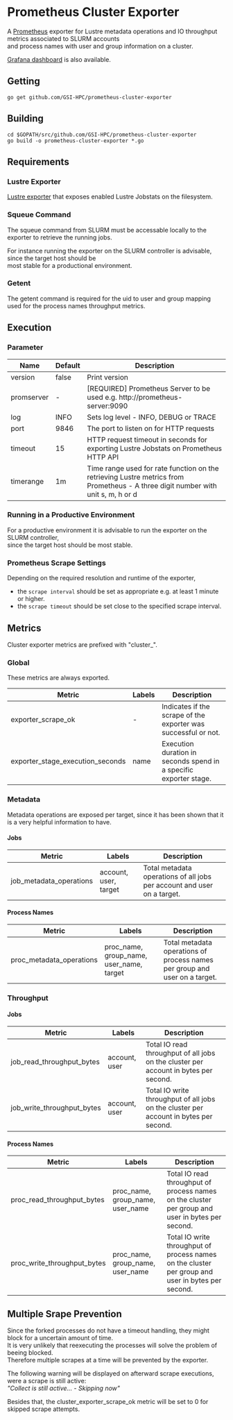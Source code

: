 # Prometheus Cluster Exporter

A [Prometheus](https://prometheus.io/) exporter for Lustre metadata operations and IO throughput metrics associated to SLURM accounts  
and process names with user and group information on a cluster.

[Grafana dashboard](https://grafana.com/grafana/dashboards/14668) is also available.

## Getting

`go get github.com/GSI-HPC/prometheus-cluster-exporter`

## Building

```
cd $GOPATH/src/github.com/GSI-HPC/prometheus-cluster-exporter
go build -o prometheus-cluster-exporter *.go
```

## Requirements

### Lustre Exporter

[Lustre exporter](https://github.com/GSI-HPC/lustre_exporter) that exposes enabled Lustre Jobstats on the filesystem.

### Squeue Command

The squeue command from SLURM must be accessable locally to the exporter to retrieve the running jobs.  

For instance running the exporter on the SLURM controller is advisable, since the target host should be  
most stable for a productional environment.

### Getent

The getent command is required for the uid to user and group mapping used for the process names throughput metrics.

## Execution

### Parameter

| Name       | Default           | Description                                                                                                                        |
| ---------- | ----------------- | ---------------------------------------------------------------------------------------------------------------------------------- |
| version    | false             | Print version                                                                                                                      | 
| promserver | \-                | [REQUIRED] Prometheus Server to be used e.g. http://prometheus-server:9090                                                         |
| log        | INFO              | Sets log level - INFO, DEBUG or TRACE                                                                                              | 
| port       | 9846              | The port to listen on for HTTP requests                                                                                            |
| timeout    | 15                | HTTP request timeout in seconds for exporting Lustre Jobstats on Prometheus HTTP API                                               |
| timerange  | 1m                | Time range used for rate function on the retrieving Lustre metrics from Prometheus - A three digit number with unit s, m, h or d   |

### Running in a Productive Environment

For a productive environment it is advisable to run the exporter on the SLURM controller,  
since the target host should be most stable.

### Prometheus Scrape Settings

Depending on the required resolution and runtime of the exporter,  
* the `scrape interval` should be set as appropriate e.g. at least 1 minute or higher.  
* the `scrape timeout` should be set close to the specified scrape interval.

## Metrics

Cluster exporter metrics are prefixed with "cluster_".

### Global

These metrics are always exported.

| Metric                              | Labels        | Description                                                       |
| ----------------------------------- | ------------- | ----------------------------------------------------------------- |
| exporter\_scrape\_ok                | -             | Indicates if the scrape of the exporter was successful or not.    |
| exporter\_stage\_execution\_seconds | name          | Execution duration in seconds spend in a specific exporter stage. |

### Metadata

Metadata operations are exposed per target, since it has been shown that it is a very helpful information to have.

#### **Jobs**

| Metric                     | Labels                | Description                                                             |
| ---------------------------| --------------------- | ----------------------------------------------------------------------- |
| job\_metadata\_operations  | account, user, target | Total metadata operations of all jobs per account and user on a target. |

#### **Process Names**

| Metric                     | Labels                                      | Description                                                                |
| -------------------------- | ------------------------------------------- | -------------------------------------------------------------------------- |
| proc\_metadata\_operations | proc\_name, group\_name, user\_name, target | Total metadata operations of process names per group and user on a target. |


### Throughput

#### **Jobs**

| Metric                        | Labels        | Description                                                                           |
| ----------------------------- | ------------- | ------------------------------------------------------------------------------------- |
| job\_read\_throughput\_bytes  | account, user | Total IO read throughput of all jobs on the cluster per account in bytes per second.  |
| job\_write\_throughput\_bytes | account, user | Total IO write throughput of all jobs on the cluster per account in bytes per second. |

#### **Process Names**

| Metric                         | Labels                              | Description                                                                                       |
| ------------------------------ | ----------------------------------- | ------------------------------------------------------------------------------------------------- |
| proc\_read\_throughput\_bytes  | proc\_name, group\_name, user\_name | Total IO read throughput of process names on the cluster per group and user in bytes per second.  |
| proc\_write\_throughput\_bytes | proc\_name, group\_name, user\_name | Total IO write throughput of process names on the cluster per group and user in bytes per second. |

## Multiple Srape Prevention

Since the forked processes do not have a timeout handling, they might block for a uncertain amount of time.  
It is very unlikely that reexecuting the processes will solve the problem of beeing blocked.  
Therefore multiple scrapes at a time will be prevented by the exporter.  

The following warning will be displayed on afterward scrape executions, were a scrape is still active:  
    *"Collect is still active... - Skipping now"*

Besides that, the cluster\_exporter\_scrape\_ok metric will be set to 0 for skipped scrape attempts.  

